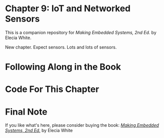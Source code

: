 # Chapter 9: IoT and Networked Sensors
This is a companion repository for _Making Embedded Systems, 2nd Ed._ by Elecia White. 

New chapter. Expect sensors. Lots and lots of sensors.

# Following Along in the Book
# Code For This Chapter

# Final Note
If you like what's here, please consider buying the book: [_Making Embedded Systems, 2nd Ed._](https://learning.oreilly.com/library/view/making-embedded-systems/9781098151539/) by Elecia White
